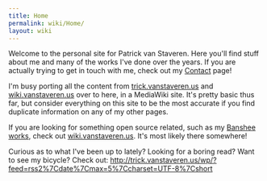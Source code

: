 ```yaml
---
title: Home
permalink: wiki/Home/
layout: wiki
---
```


Welcome to the personal site for Patrick van Staveren. Here you'll find
stuff about me and many of the works I've done over the years. If you
are actually trying to get in touch with me, check out my
[Contact](/wiki/Contact "wikilink") page!

I'm busy porting all the content from
[trick.vanstaveren.us](http://trick.vanstaveren.us) and
[wiki.vanstaveren.us](http://wiki.vanstaveren.us) over to here, in a
MediaWiki site. It's pretty basic thus far, but consider everything on
this site to be the most accurate if you find duplicate information on
any of my other pages.

If you are looking for something open source related, such as my
[Banshee works](http://www.banshee-project.org), check out
[wiki.vanstaveren.us](http://wiki.vanstaveren.us). It's most likely
there somewhere!

Curious as to what I've been up to lately? Looking for a boring read?
Want to see my bicycle? Check out:
<rss><http://trick.vanstaveren.us/wp/?feed=rss2%7Cdate%7Cmax=5%7Ccharset=UTF-8%7Cshort></rss>
